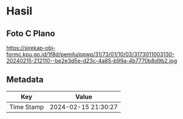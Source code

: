 # Hasil

## Foto C Plano

https://sirekap-obj-formc.kpu.go.id/1f8d/pemilu/ppwp/31/73/01/10/03/3173011003130-20240215-212110--be2e3d5e-d23c-4a85-b99a-4b7770b8d9b2.jpg


## Metadata

| Key        | Value               |
| ---------- | ------------------- |
| Time Stamp | 2024-02-15 21:30:27 |



